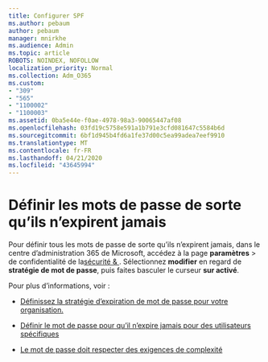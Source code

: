 ```yaml
---
title: Configurer SPF
ms.author: pebaum
author: pebaum
manager: mnirkhe
ms.audience: Admin
ms.topic: article
ROBOTS: NOINDEX, NOFOLLOW
localization_priority: Normal
ms.collection: Adm_O365
ms.custom:
- "309"
- "565"
- "1100002"
- "1100003"
ms.assetid: 0ba5e44e-f0ae-4978-98a3-90065447af08
ms.openlocfilehash: 03fd19c5758e591a1b791e3cfd081647c5584b6d
ms.sourcegitcommit: 6bf1d945b4fd6a1fe37d00c5ea99adea7eef9910
ms.translationtype: MT
ms.contentlocale: fr-FR
ms.lasthandoff: 04/21/2020
ms.locfileid: "43645994"
---
```

# <a name="set-passwords-to-never-expire"></a>Définir les mots de passe de sorte qu’ils n’expirent jamais

Pour définir tous les mots de passe de sorte qu’ils n’expirent jamais, dans le centre d’administration 365 de Microsoft, accédez à la page **paramètres** > de confidentialité de la[sécurité &amp; ](https://portal.office.com/adminportal/home#/settings/security) . Sélectionnez **modifier** en regard de **stratégie de mot de passe**, puis faites basculer le curseur **sur activé**.
  
Pour plus d’informations, voir : 

- [Définissez la stratégie d’expiration de mot de passe pour votre organisation.](https://docs.microsoft.com/office365/admin/manage/set-password-expiration-policy)
  
- [Définir le mot de passe pour qu’il n’expire jamais pour des utilisateurs spécifiques](https://docs.microsoft.com/office365/admin/add-users/set-password-to-never-expire)

- [Le mot de passe doit respecter des exigences de complexité](https://docs.microsoft.com/windows/security/threat-protection/security-policy-settings/password-must-meet-complexity-requirements)
  